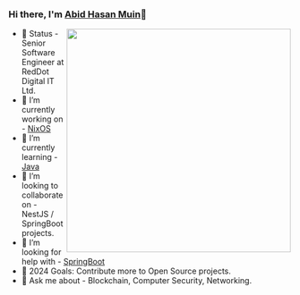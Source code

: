 ### Hi there, I'm [Abid Hasan Muin](https://abidmuin.github.io/)👋
<img align="right" width="400px" src="https://user-images.githubusercontent.com/21988951/98481083-000cbf80-2222-11eb-9b3f-31e4235a009d.gif" >

- 💼 Status - Senior Software Engineer at RedDot Digital IT Ltd.
- 🔭 I’m currently working on - [NixOS](https://github.com/abidmuin/nixos-muin)
- 🌱 I’m currently learning - [Java](https://docs.oracle.com/en/java/javase/21/index.html)
- 👯 I’m looking to collaborate on - NestJS / SpringBoot projects.
- 🤔 I’m looking for help with - [SpringBoot](https://spring.io/guides/gs/spring-boot)
- 🎯 2024 Goals: Contribute more to Open Source projects.
- 💬 Ask me about - Blockchain, Computer Security, Networking.

